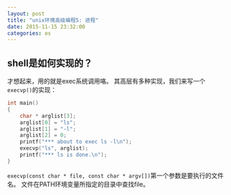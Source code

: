 ```yaml
---
layout: post
title: "unix环境高级编程5: 进程"
date: 2015-11-15 23:32:00
categories: os
---
```


## shell是如何实现的？

才想起来，用的就是exec系统调用咯。
其高层有多种实现，我们来写一个`execvp()`的实现：

```c
int main()
{
    char * arglist[3];
    arglist[0] = "ls";
    arglist[1] = "-l";
    arglist[2] = 0;
    printf("*** about to exec ls -l\n");
    execvp("ls", arglist);
    printf("*** ls is done.\n");
}
```

`execvp(const char * file, const char * argv[])`第一个参数是要执行的文件名。
文件在PATH环境变量所指定的目录中查找file。

